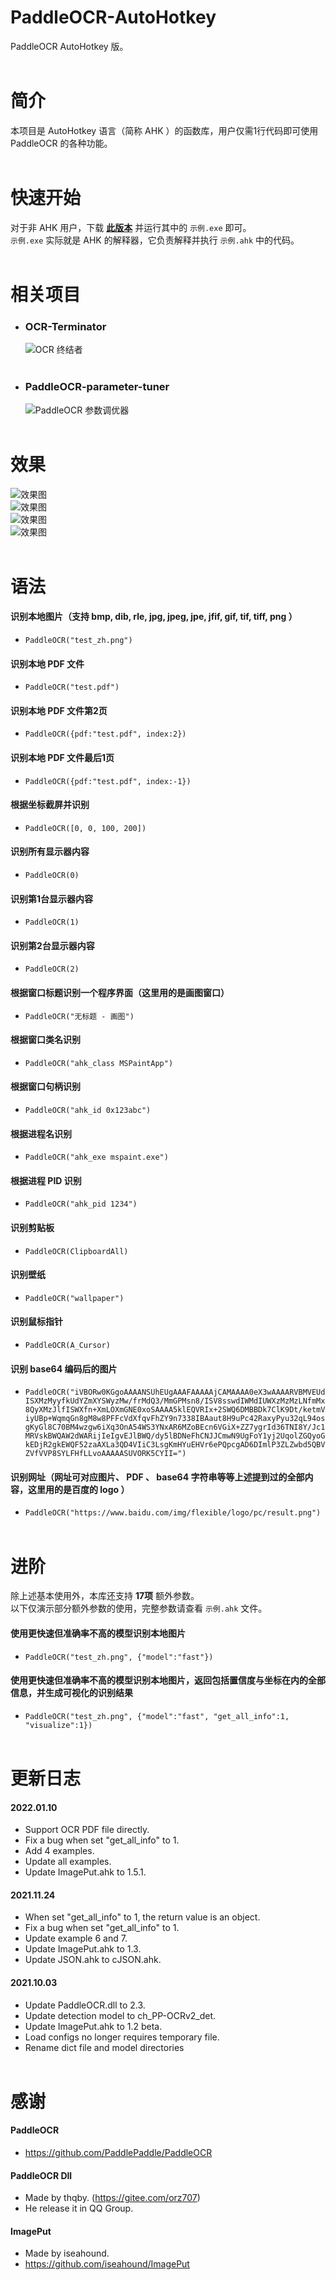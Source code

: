 # PaddleOCR-AutoHotkey  
PaddleOCR AutoHotkey 版。  
  <br>
# 简介  
本项目是 AutoHotkey 语言（简称 AHK ）的函数库，用户仅需1行代码即可使用 PaddleOCR 的各种功能。  
  <br>
# 快速开始  
对于非 AHK 用户，下载 **[此版本](https://github.com/telppa/PaddleOCR-AutoHotkey/releases/download/v20220110/PaddleOCR-AutoHotkey_with_interpreter.zip)** 并运行其中的 `示例.exe` 即可。  
`示例.exe` 实际就是 AHK 的解释器，它负责解释并执行 `示例.ahk` 中的代码。  
  <br>
# 相关项目  
* ### OCR-Terminator  
  ![OCR 终结者](https://raw.githubusercontent.com/telppa/OCR-Terminator/main/Img/1.png)  
  <br>
* ### PaddleOCR-parameter-tuner  
  ![PaddleOCR 参数调优器](https://raw.githubusercontent.com/telppa/PaddleOCR-parameter-tuner/main/Img/5.png)  
  <br>
# 效果  
  ![效果图](https://raw.githubusercontent.com/PaddlePaddle/PaddleOCR/release/2.3/doc/imgs_results/ch_ppocr_mobile_v2.0/00006737.jpg)  
  ![效果图](https://raw.githubusercontent.com/PaddlePaddle/PaddleOCR/release/2.3/doc/imgs_results/french_0.jpg)  
  ![效果图](https://raw.githubusercontent.com/PaddlePaddle/PaddleOCR/release/2.3/doc/imgs_results/korean.jpg)  
  ![效果图](https://raw.githubusercontent.com/PaddlePaddle/PaddleOCR/release/2.3/doc/imgs_results/ch_ppocr_mobile_v2.0/img_12.jpg)  
  <br>
# 语法  
#### 识别本地图片（支持 bmp, dib, rle, jpg, jpeg, jpe, jfif, gif, tif, tiff, png ）  
* `PaddleOCR("test_zh.png")`  
  
#### 识别本地 PDF 文件  
* `PaddleOCR("test.pdf")`  
  
#### 识别本地 PDF 文件第2页  
* `PaddleOCR({pdf:"test.pdf", index:2})`  
  
#### 识别本地 PDF 文件最后1页  
* `PaddleOCR({pdf:"test.pdf", index:-1})`  
  
#### 根据坐标截屏并识别  
* `PaddleOCR([0, 0, 100, 200])`  
  
#### 识别所有显示器内容  
* `PaddleOCR(0)`  
  
#### 识别第1台显示器内容  
* `PaddleOCR(1)`  
  
#### 识别第2台显示器内容  
* `PaddleOCR(2)`  
  
#### 根据窗口标题识别一个程序界面（这里用的是画图窗口）  
* `PaddleOCR("无标题 - 画图")`  
  
#### 根据窗口类名识别  
* `PaddleOCR("ahk_class MSPaintApp")`  
  
#### 根据窗口句柄识别  
* `PaddleOCR("ahk_id 0x123abc")`  
  
#### 根据进程名识别  
* `PaddleOCR("ahk_exe mspaint.exe")`  
  
#### 根据进程 PID 识别  
* `PaddleOCR("ahk_pid 1234")`  
  
#### 识别剪贴板  
* `PaddleOCR(ClipboardAll)`  
  
#### 识别壁纸  
* `PaddleOCR("wallpaper")`  
  
#### 识别鼠标指针  
* `PaddleOCR(A_Cursor)`  
  
#### 识别 base64 编码后的图片  
* `PaddleOCR("iVBORw0KGgoAAAANSUhEUgAAAFAAAAAjCAMAAAA0eX3wAAAARVBMVEUdISXMzMyyfkUdYZmXYSWyzMw/frMdQ3/MmGPMsn8/ISV8sswdIWMdIUWXzMzMzLNfmMx8QyXMzJlfISWXfn+XmLOXmGNE0xoSAAAA5klEQVRIx+2SWQ6DMBBDk7ClK9Dt/ketmViyUBp+WqmqGn8gM8w8PFFcVdXfqvFhZY9n7338IBAaut8H9uPc42RaxyPyu32qL94osgKyGl8C70BM4wzgw6iXq3OnA54WS3YNxAR6MZoBEcn6VGiX+ZZ7ygrId36TNI8Y/Jc1MRVskBWQAW2dWARijIeIgvEJlBWQ/dy5lBDNeFhCNJJCmwN9UgFoY1yj2UqolZGQyoGkEDjR2gkEWQF52zaAXLa3QD4VIiC3LsgKmHYuEHVr6ePQpcgAD6DImlP3ZLZwbd5QBVZVfVVP8SYLFHfLLvoAAAAASUVORK5CYII=")`  
  
#### 识别网址（网址可对应图片、 PDF 、 base64 字符串等等上述提到过的全部内容，这里用的是百度的 logo ）  
* `PaddleOCR("https://www.baidu.com/img/flexible/logo/pc/result.png")`  
  <br>
# 进阶  
除上述基本使用外，本库还支持 **17项** 额外参数。  
以下仅演示部分额外参数的使用，完整参数请查看 `示例.ahk` 文件。  
  
#### 使用更快速但准确率不高的模型识别本地图片  
* `PaddleOCR("test_zh.png", {"model":"fast"})`  
  
#### 使用更快速但准确率不高的模型识别本地图片，返回包括置信度与坐标在内的全部信息，并生成可视化的识别结果
* `PaddleOCR("test_zh.png", {"model":"fast", "get_all_info":1, "visualize":1})`  
  <br>
# 更新日志  
#### 2022.01.10  
* Support OCR PDF file directly.  
* Fix a bug when set "get_all_info" to 1.  
* Add 4 examples.  
* Update all examples.  
* Update ImagePut.ahk to 1.5.1.  
  
#### 2021.11.24  
* When set "get_all_info" to 1, the return value is an object.  
* Fix a bug when set "get_all_info" to 1.  
* Update example 6 and 7.  
* Update ImagePut.ahk to 1.3.  
* Update JSON.ahk to cJSON.ahk.  
  
#### 2021.10.03  
* Update PaddleOCR.dll to 2.3.  
* Update detection model to ch_PP-OCRv2_det.  
* Update ImagePut.ahk to 1.2 beta.  
* Load configs no longer requires temporary file.  
* Rename dict file and model directories  
  <br>
# 感谢  
#### PaddleOCR  
* https://github.com/PaddlePaddle/PaddleOCR  
  
#### PaddleOCR Dll  
* Made by thqby. (https://gitee.com/orz707)  
* He release it in QQ Group.  
  
#### ImagePut  
* Made by iseahound.  
* https://github.com/iseahound/ImagePut  
